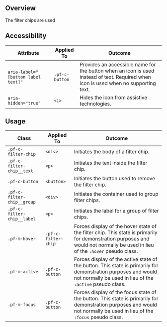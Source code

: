 ## Overview

The filter chips are used 

## Accessibility

| Attribute | Applied To | Outcome |
| -- | -- | -- |
| `aria-label="[button label text]"` | `.pf-c-button` |  Provides an accessible name for the button when an icon is used instead of text. Required when icon is used when no supporting text. |
| `aria-hidden="true"` | `<i>` |  Hides the icon from assistive technologies. |

## Usage

| Class | Applied To | Outcome |
| -- | -- | -- |
| `.pf-c-filter-chip` | `<div>` | Initiates the body of a filter chip. |
| `.pf-c-filter-chip__text` | `<p>` | Initiates the text inside the filter chip. |
| `.pf-c-button` | `<button>` | Initiates the button used to remove the filter chip. |
| `.pf-c-filter-chip__group` | `<div>` | Initiates the container used to group filter chips. |
| `.pf-c-filter-chip__label` | `<p>` | Initiates the label for a group of filter chips. |
| `.pf-m-hover` | `.pf-c-filter-chip` | Forces display of the hover state of the filter chip. This state is primarily for demonstration purposes and would not normally be used in lieu of the `:hover` pseudo class. |
| `.pf-m-active` | `.pf-c-button` | Forces display of the active state of the button. This state is primarily for demonstration purposes and would not normally be used in lieu of the `:active` pseudo class. |
| `.pf-m-focus` | `.pf-c-button` | Forces display of the focus state of the button. This state is primarily for demonstration purposes and would not normally be used in lieu of the `:focus` pseudo class. |